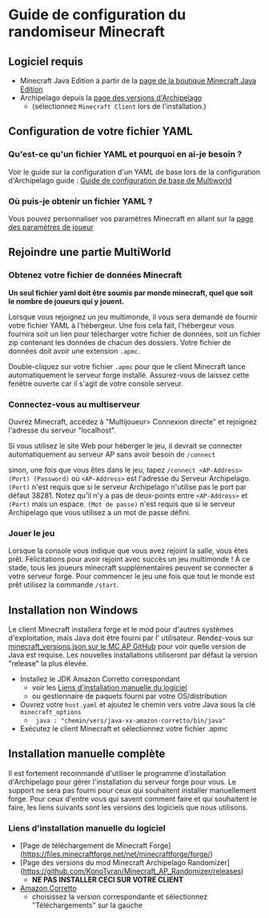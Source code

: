 # Guide de configuration du randomiseur Minecraft

## Logiciel requis

- Minecraft Java Edition à partir de
   la [page de la boutique Minecraft Java Edition](https://www.minecraft.net/en-us/store/minecraft-java-edition)
- Archipelago depuis la [page des versions d'Archipelago](https://github.com/ArchipelagoMW/Archipelago/releases)
     - (sélectionnez `Minecraft Client` lors de l'installation.)

## Configuration de votre fichier YAML

### Qu'est-ce qu'un fichier YAML et pourquoi en ai-je besoin ?

Voir le guide sur la configuration d'un YAML de base lors de la configuration d'Archipelago
guide : [Guide de configuration de base de Multiworld](/tutorial/Archipelago/setup/en)

### Où puis-je obtenir un fichier YAML ?

Vous pouvez personnaliser vos paramètres Minecraft en allant sur la [page des paramètres de joueur](/games/Minecraft/player-options)

## Rejoindre une partie MultiWorld

### Obtenez votre fichier de données Minecraft

**Un seul fichier yaml doit être soumis par monde minecraft, quel que soit le nombre de joueurs qui y jouent.**

Lorsque vous rejoignez un jeu multimonde, il vous sera demandé de fournir votre fichier YAML à l'hébergeur. Une fois cela fait,
l'hébergeur vous fournira soit un lien pour télécharger votre fichier de données, soit un fichier zip contenant les données de chacun
des dossiers. Votre fichier de données doit avoir une extension `.apmc`.

Double-cliquez sur votre fichier `.apmc` pour que le client Minecraft lance automatiquement le serveur forge installé. Assurez-vous de
laissez cette fenêtre ouverte car il s'agit de votre console serveur.

### Connectez-vous au multiserveur

Ouvrez Minecraft, accédez à "Multijoueur> Connexion directe" et rejoignez l'adresse du serveur "localhost".

Si vous utilisez le site Web pour héberger le jeu, il devrait se connecter automatiquement au serveur AP sans avoir besoin de `/connect`

sinon, une fois que vous êtes dans le jeu, tapez `/connect <AP-Address> (Port) (Password)` où `<AP-Address>` est l'adresse du
Serveur Archipelago. `(Port)` n'est requis que si le serveur Archipelago n'utilise pas le port par défaut 38281. Notez qu'il n'y a pas de deux-points entre `<AP-Address>` et `(Port)` mais un espace.
`(Mot de passe)` n'est requis que si le serveur Archipelago que vous utilisez a un mot de passe défini.

### Jouer le jeu

Lorsque la console vous indique que vous avez rejoint la salle, vous êtes prêt. Félicitations pour avoir rejoint avec succès un
jeu multimonde ! À ce stade, tous les joueurs minecraft supplémentaires peuvent se connecter à votre serveur forge. Pour commencer le jeu une fois
que tout le monde est prêt utilisez la commande `/start`.

## Installation non Windows

Le client Minecraft installera forge et le mod pour d'autres systèmes d'exploitation, mais Java doit être fourni par l'
utilisateur. Rendez-vous sur [minecraft_versions.json sur le MC AP GitHub](https://raw.githubusercontent.com/KonoTyran/Minecraft_AP_Randomizer/master/versions/minecraft_versions.json)
pour voir quelle version de Java est requise. Les nouvelles installations utiliseront par défaut la version "release" la plus élevée.
- Installez le JDK Amazon Corretto correspondant
     - voir les [Liens d'installation manuelle du logiciel](#manual-installation-software-links)
     - ou gestionnaire de paquets fourni par votre OS/distribution
- Ouvrez votre `host.yaml` et ajoutez le chemin vers votre Java sous la clé `minecraft_options`
     - ` java : "chemin/vers/java-xx-amazon-corretto/bin/java"`
- Exécutez le client Minecraft et sélectionnez votre fichier .apmc

## Installation manuelle complète

Il est fortement recommandé d'utiliser le programme d'installation d'Archipelago pour gérer l'installation du serveur forge pour vous.
Le support ne sera pas fourni pour ceux qui souhaitent installer manuellement forge. Pour ceux d'entre vous qui savent comment faire et qui souhaitent le faire,
les liens suivants sont les versions des logiciels que nous utilisons.

### Liens d'installation manuelle du logiciel

- [Page de téléchargement de Minecraft Forge] (https://files.minecraftforge.net/net/minecraftforge/forge/)
- [Page des versions du mod Minecraft Archipelago Randomizer] (https://github.com/KonoTyran/Minecraft_AP_Randomizer/releases)
     - **NE PAS INSTALLER CECI SUR VOTRE CLIENT**
- [Amazon Corretto](https://docs.aws.amazon.com/corretto/)
     - choisissez la version correspondante et sélectionnez "Téléchargements" sur la gauche
